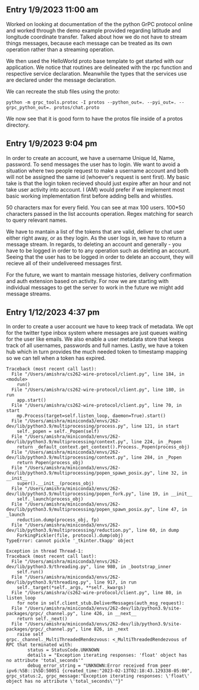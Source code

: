## Entry 1/9/2023 11:00 am

Worked on looking at documentation of the the python GrPC protocol online and worked through the demo example provided regarding latitude and longitude coordinate transfer. 
Talked about how we do not have to stream things messages, because each message can be treated as its own operation rather than a streaming operation.

We then used the HelloWorld proto base template to get started with our application. We notice that routines are delineated with the rpc function and respective service declaration. Meanwhile the types that the services use are declared under the message declaration. 

We can recreate the stub files using the proto: 

`python -m grpc_tools.protoc -I protos --python_out=. --pyi_out=. --grpc_python_out=. protos/chat.proto`

We now see that it is good form to have the protos file inside of a protos directory. 

## Entry 1/9/2023 9:04 pm 

In order to create an account, we have a username Unique Id, Name, password. To send messages the user has to login. We want to avoid a situation where two people request to make a username account and both will not be assigned the same id (whoever's request is sent first). My basic take is that the login token recieved should just expire after an hour and not take user activity into account. I (AM) would prefer if we implement most basic working implementation first before adding bells and whistles. 

50 characters max for every field. You can see at max 100 users. 100*50 characters passed in the list accounts operation. Regex matching for search to query relevant names. 

We have to mantain a list of the tokens that are valid, deliver to chat user either right away, or as they login. As the user logs in, we have to return a message stream. In regards, to deleting an account and generally - you have to be logged in order to to any operation such as deleting an account. Seeing that the user has to be logged in order to delete an account, they will recieve all of their undelivereed messages first. 

For the future, we want to mantain message histories, delivery confirmation and auth extension based on activity. For now we are starting with individual messages to get the server to work in the future we might add message streams.  

## Entry 1/12/2023 4:37 pm 

In order to create a user account we have to keep track of metadata. We opt for the twitter type inbox system where messages are just queues waiting for the user like emails. We also enable a user metadata store that keeps track of all usernames, passwords and full names. Lastly, we have a token hub which in turn provides the much needed token to timestamp mapping so we can tell when a token has expired. 


```
Traceback (most recent call last):
  File "/Users/amishra/cs262-wire-protocol/client.py", line 184, in <module>
    run()
  File "/Users/amishra/cs262-wire-protocol/client.py", line 180, in run
    app.start()
  File "/Users/amishra/cs262-wire-protocol/client.py", line 70, in start
    mp.Process(target=self.listen_loop, daemon=True).start()
  File "/Users/amishra/miniconda3/envs/262-dev/lib/python3.9/multiprocessing/process.py", line 121, in start
    self._popen = self._Popen(self)
  File "/Users/amishra/miniconda3/envs/262-dev/lib/python3.9/multiprocessing/context.py", line 224, in _Popen
    return _default_context.get_context().Process._Popen(process_obj)
  File "/Users/amishra/miniconda3/envs/262-dev/lib/python3.9/multiprocessing/context.py", line 284, in _Popen
    return Popen(process_obj)
  File "/Users/amishra/miniconda3/envs/262-dev/lib/python3.9/multiprocessing/popen_spawn_posix.py", line 32, in __init__
    super().__init__(process_obj)
  File "/Users/amishra/miniconda3/envs/262-dev/lib/python3.9/multiprocessing/popen_fork.py", line 19, in __init__
    self._launch(process_obj)
  File "/Users/amishra/miniconda3/envs/262-dev/lib/python3.9/multiprocessing/popen_spawn_posix.py", line 47, in _launch
    reduction.dump(process_obj, fp)
  File "/Users/amishra/miniconda3/envs/262-dev/lib/python3.9/multiprocessing/reduction.py", line 60, in dump
    ForkingPickler(file, protocol).dump(obj)
TypeError: cannot pickle '_tkinter.tkapp' object
```


```
Exception in thread Thread-1:
Traceback (most recent call last):
  File "/Users/amishra/miniconda3/envs/262-dev/lib/python3.9/threading.py", line 980, in _bootstrap_inner
    self.run()
  File "/Users/amishra/miniconda3/envs/262-dev/lib/python3.9/threading.py", line 917, in run
    self._target(*self._args, **self._kwargs)
  File "/Users/amishra/cs262-wire-protocol/client.py", line 80, in listen_loop
    for note in self.client_stub.DeliverMessages(auth_msg_request):
  File "/Users/amishra/miniconda3/envs/262-dev/lib/python3.9/site-packages/grpc/_channel.py", line 426, in __next__
    return self._next()
  File "/Users/amishra/miniconda3/envs/262-dev/lib/python3.9/site-packages/grpc/_channel.py", line 826, in _next
    raise self
grpc._channel._MultiThreadedRendezvous: <_MultiThreadedRendezvous of RPC that terminated with:
        status = StatusCode.UNKNOWN
        details = "Exception iterating responses: 'float' object has no attribute 'total_seconds'"
        debug_error_string = "UNKNOWN:Error received from peer ipv6:%5B::1%5D:50051 {created_time:"2023-02-13T02:18:43.129338-05:00", grpc_status:2, grpc_message:"Exception iterating responses: \'float\' object has no attribute \'total_seconds\'"}"
```



